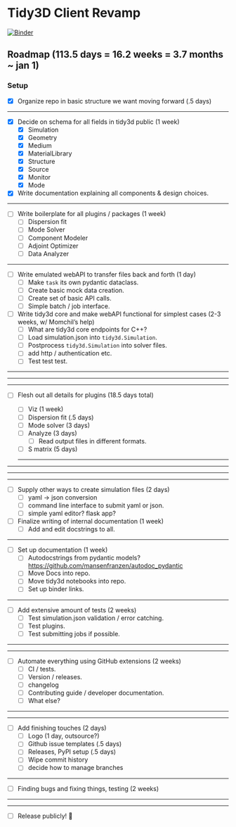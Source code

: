 # Tidy3D Client Revamp

[![Binder](https://mybinder.org/badge_logo.svg)](https://mybinder.org/v2/gh/flexcompute/Tidy3D-client-revamp/HEAD?filepath=notebooks)

## Roadmap (113.5 days = 16.2 weeks = 3.7 months ~ jan 1)

### Setup

- [x] Organize repo in basic structure we want moving forward (.5 days)
---
- [x] Decide on schema for all fields in tidy3d public (1 week)
	- [x] Simulation
	- [x] Geometry
	- [x] Medium
	- [x] MaterialLibrary
	- [x] Structure
	- [x] Source
	- [x] Monitor
	- [x] Mode
- [x] Write documentation explaining all components & design choices.
---
- [ ] Write boilerplate for all plugins / packages (1 week)
	- [ ] Dispersion fit
	- [ ] Mode Solver
	- [ ] Component Modeler
	- [ ] Adjoint Optimizer
	- [ ] Data Analyzer
---
- [ ] Write emulated webAPI to transfer files back and forth (1 day)
	- [ ] Make `task` its own pydantic dataclass.
	- [ ] Create basic mock data creation.
	- [ ] Create set of basic API calls.
	- [ ] Simple batch / job interface.
- [ ] Write tidy3d core and make webAPI functional for simplest cases (2-3 weeks, w/ Momchil’s help)
	- [ ] What are tidy3d core endpoints for C++?
	- [ ] Load simulation.json into `tidy3d.Simulation`.
	- [ ] Postprocess `tidy3d.Simulation` into solver files.
	- [ ] add http / authentication etc.
	- [ ] Test test test.
---
---
---
- [ ] Flesh out all details for plugins (18.5 days total)

	- [ ] Viz (1 week)
	- [ ] Dispersion fit (.5 days)
	- [ ] Mode solver (3 days)
	- [ ] Analyze (3 days)
		- [ ] Read output files in different formats.
	- [ ] S matrix (5 days)
	---
---
---
---
- [ ] Supply other ways to create simulation files (2 days)
	- [ ] yaml -> json conversion 
	- [ ] command line interface to submit yaml or json.
	- [ ] simple yaml editor?  flask app?
- [ ] Finalize writing of internal documentation (1 week)
	- [ ] Add and edit docstrings to all.
---
- [ ] Set up documentation (1 week)
	- [ ] Autodocstrings from pydantic models? https://github.com/mansenfranzen/autodoc_pydantic
	- [ ] Move Docs into repo.
	- [ ] Move tidy3d notebooks into repo.
	- [ ] Set up binder links.
---
- [ ] Add extensive amount of tests (2 weeks)
	- [ ] Test simulation.json validation / error catching.
	- [ ] Test plugins.
	- [ ] Test submitting jobs if possible.
---
---
- [ ] Automate everything using GitHub extensions (2 weeks)
	- [ ] CI / tests.
	- [ ] Version / releases.
	- [ ] changelog
	- [ ] Contributing guide / developer documentation.
	- [ ] What else?
---
---
- [ ] Add finishing touches (2 days)
	- [ ] Logo (1 day, outsource?)
	- [ ] Github issue templates (.5 days)
	- [ ] Releases, PyPI setup (.5 days)
	- [ ] Wipe commit history
	- [ ] decide how to manage branches
---
- [ ] Finding bugs and fixing things, testing (2 weeks)
---
---
- [ ]  Release publicly! :partying_face:
